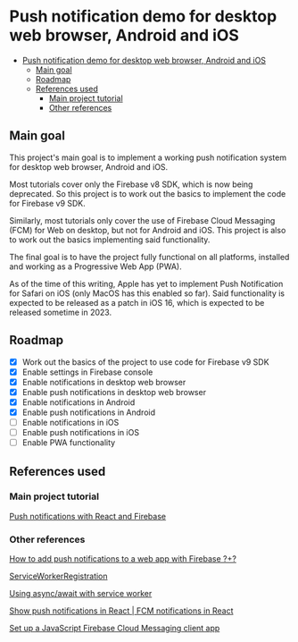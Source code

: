 # Push notification demo for desktop web browser, Android and iOS

- [Push notification demo for desktop web browser, Android and iOS](#push-notification-demo-for-desktop-web-browser-android-and-ios)
  - [Main goal](#main-goal)
  - [Roadmap](#roadmap)
  - [References used](#references-used)
    - [Main project tutorial](#main-project-tutorial)
    - [Other references](#other-references)

## Main goal

This project's main goal is to implement a working push notification system for desktop web browser, Android and iOS.

Most tutorials cover only the Firebase v8 SDK, which is now being deprecated. So this project is to work out the basics to implement the code for Firebase v9 SDK.

Similarly, most tutorials only cover the use of Firebase Cloud Messaging (FCM) for Web on desktop, but not for Android and iOS. This project is also to work out the basics implementing said functionality.

The final goal is to have the project fully functional on all platforms, installed and working as a Progressive Web App (PWA).

As of the time of this writing, Apple has yet to implement Push Notification for Safari on iOS (only MacOS has this enabled so far). Said functionality is expected to be released as a patch in iOS 16, which is expected to be released sometime in 2023.

## Roadmap

- [x] Work out the basics of the project to use code for Firebase v9 SDK
- [X] Enable settings in Firebase console
- [X] Enable notifications in desktop web browser
- [X] Enable push notifications in desktop web browser
- [X] Enable notifications in Android
- [X] Enable push notifications in Android
- [ ] Enable notifications in iOS
- [ ] Enable push notifications in iOS
- [ ] Enable PWA functionality

## References used

### Main project tutorial

[Push notifications with React and Firebase
](https://blog.logrocket.com/push-notifications-react-firebase/)

### Other references

[How to add push notifications to a web app with Firebase ?+?
](https://www.freecodecamp.org/news/how-to-add-push-notifications-to-a-web-app-with-firebase-528a702e13e1/)

[ServiceWorkerRegistration](https://developer.mozilla.org/en-US/docs/Web/API/ServiceWorkerRegistration)

[Using async/await with service worker](https://stackoverflow.com/questions/59620213/using-async-await-with-service-worker)

[Show push notifications in React | FCM notifications in React](https://www.youtube.com/watch?v=rqBh4YP_CwM)

[Set up a JavaScript Firebase Cloud Messaging client app](https://firebase.google.com/docs/cloud-messaging/js/client)
